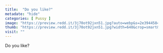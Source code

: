```yaml
---
title:  "Do you like?"
metadate: "hide"
categories: [ Pussy ]
image: "https://preview.redd.it/3j70ot92jxn51.jpg?auto=webp&s=2e39445842cc6a98ef32a42c1c86a1e3a20865cd"
thumb: "https://preview.redd.it/3j70ot92jxn51.jpg?width=640&crop=smart&auto=webp&s=e1291ad646682476fb4808baed05cc86c43d65e9"
visit: ""
---
```

Do you like?
